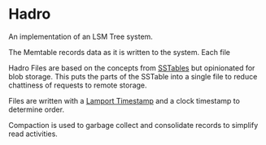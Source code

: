 # Hadro

An implementation of an LSM Tree system.

The Memtable records data as it is written to the system. Each file

Hadro Files are based on the concepts from [SSTables](https://opensource.docs.scylladb.com/stable/architecture/sstable/sstable3/sstables-3-data-file-format.html) but opinionated for blob storage. This puts the parts of the SSTable into a single file to reduce chattiness of requests to remote storage.

Files are written with a [Lamport Timestamp](https://en.wikipedia.org/wiki/Lamport_timestamp) and a clock timestamp to determine order. 

Compaction is used to garbage collect and consolidate records to simplify read activities.